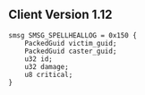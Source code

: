 ## Client Version 1.12

```rust,ignore
smsg SMSG_SPELLHEALLOG = 0x150 {
    PackedGuid victim_guid;    
    PackedGuid caster_guid;    
    u32 id;    
    u32 damage;    
    u8 critical;    
}

```
